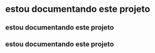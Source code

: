 # estou documentando este projeto
## estou documentando este projeto
## estou documentando este projeto


